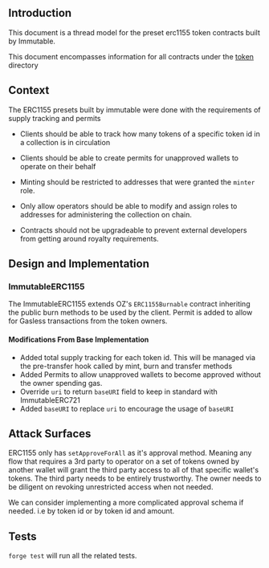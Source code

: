 ## Introduction
This document is a thread model for the preset erc1155 token contracts built by Immutable.

This document encompasses information for all contracts under the [token](../contracts/token/erc1155) directory

## Context

The ERC1155 presets built by immutable were done with the requirements of supply tracking and permits

- Clients should be able to track how many tokens of a specific token id in a collection is in circulation

- Clients should be able to create permits for unapproved wallets to operate on their behalf

- Minting should be restricted to addresses that were granted the `minter` role.

- Only allow operators should be able to modify and assign roles to addresses for administering the collection on chain.

- Contracts should not be upgradeable to prevent external developers from getting around royalty requirements.


## Design and Implementation

### ImmutableERC1155
The ImmutableERC1155 extends OZ's `ERC1155Burnable` contract inheriting the public burn methods to be used by the client. 
Permit is added to allow for Gasless transactions from the token owners.

#### Modifications From Base Implementation

- Added total supply tracking for each token id. This will be managed via the pre-transfer hook called by mint, burn and transfer methods
- Added Permits to allow unapproved wallets to become approved without the owner spending gas.
- Override `uri` to return `baseURI` field to keep in standard with ImmutableERC721
- Added `baseURI` to replace `uri` to encourage the usage of `baseURI`


## Attack Surfaces

ERC1155 only has `setApproveForAll` as it's approval method. Meaning any flow that requires a 3rd party to operator on a set of tokens owned by another wallet will grant the third party access to all of that specific wallet's tokens. The third party needs to be entirely trustworthy. The owner needs to be diligent on revoking unrestricted access when not needed. 

We can consider implementing a more complicated approval schema if needed. i.e by token id or by token id and amount. 

## Tests
`forge test` will run all the related tests.